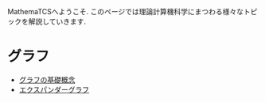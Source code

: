 MathemaTCSへようこそ. このページでは理論計算機科学にまつわる様々なトピックを解説していきます.

# グラフ
- [グラフの基礎概念](グラフ/グラフの基礎.md)
- [エクスパンダーグラフ](グラフ/expander-graph)
